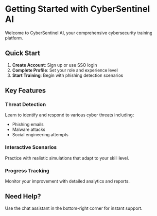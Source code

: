 # Getting Started with CyberSentinel AI

Welcome to CyberSentinel AI, your comprehensive cybersecurity training platform.

## Quick Start

1. **Create Account**: Sign up or use SSO login
2. **Complete Profile**: Set your role and experience level
3. **Start Training**: Begin with phishing detection scenarios

## Key Features

### Threat Detection
Learn to identify and respond to various cyber threats including:
- Phishing emails
- Malware attacks
- Social engineering attempts

### Interactive Scenarios
Practice with realistic simulations that adapt to your skill level.

### Progress Tracking
Monitor your improvement with detailed analytics and reports.

## Need Help?

Use the chat assistant in the bottom-right corner for instant support.